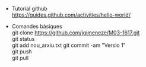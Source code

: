 * Tutorial github  
https://guides.github.com/activities/hello-world/
  
* Comandes bàsiques  
git clone https://github.com/jgimeneze/M03-1617.git  
git status  
git add nou_arxiu.txt 
git commit -am "Versio 1"  
git push  
git pull  
